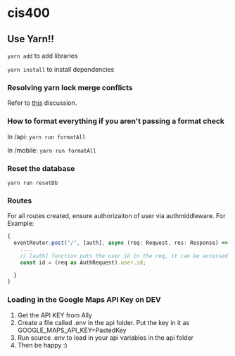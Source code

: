 # cis400

## Use Yarn!!

`yarn add` to add libraries

`yarn install` to install dependencies

### Resolving yarn lock merge conflicts

Refer to [this](https://github.com/yarnpkg/yarn/issues/1776#issuecomment-269539948) discussion.

### How to format everything if you aren't passing a format check

In /api: `yarn run formatAll`

In /mobile: `yarn run formatAll`

### Reset the database

`yarn run resetDb`

### Routes

For all routes created, ensure authorizaiton of user via authmiddleware. For Example:

```ts
{
  eventRouter.post("/", [auth], async (req: Request, res: Response) => {
    ....
    // [auth] function puts the user id in the req, it can be accessed via:
    const id = (req as AuthRequest).user.id;

  }
}
```

### Loading in the Google Maps API Key on DEV

1. Get the API KEY from Ally
2. Create a file called .env in the api folder. Put the key in it as GOOGLE_MAPS_API_KEY=PastedKey
3. Run source .env to load in your api variables in the api folder
4. Then be happy :)
